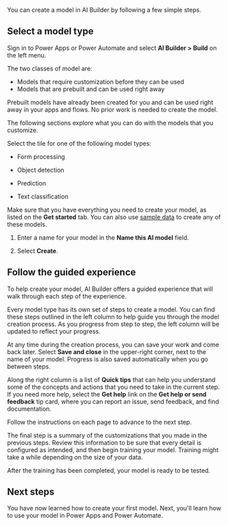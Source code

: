 You can create a model in AI Builder by following a few simple steps.

## Select a model type

Sign in to Power Apps or Power Automate and select **AI Builder > Build** on the left menu.

The two classes of model are:

- Models that require customization before they can be used
- Models that are prebuilt and can be used right away

Prebuilt models have already been created for you and can be used right
away in your apps and flows. No prior work is needed to create the
model.

The following sections explore what you can do with the models that you customize.

Select the tile for one of the following model types:

-   Form processing

-   Object detection

-   Prediction

-   Text classification

Make sure that you have everything you need to create your model, as listed
on the **Get started** tab. You can also use [sample
data](https://docs.microsoft.com/ai-builder/samples) to create any
of these models.

1. Enter a name for your model in the **Name this AI model** field.

2. Select **Create**.

## Follow the guided experience

To help create your model, AI Builder offers a guided experience that will walk
through each step of the experience.

Every model type has its own set of steps to create a model. You can
find these steps outlined in the left column to help guide you
through the model creation process. As you progress from step to step,
the left column will be updated to reflect your progress.

At any time during the creation process, you can save your work and come
back later. Select **Save and close** in the upper-right corner, next to
the name of your model. Progress is also saved automatically when you
go between steps.

Along the right column is a list of **Quick tips** that can help you
understand some of the concepts and actions that you need to take in the
current step. If you need more help, select the **Get help** link on the
**Get help or send feedback** tip card, where you can report an issue, send
feedback, and find documentation.

Follow the instructions on each page to advance to the next step.

The final step is a summary of the customizations that you made in the
previous steps. Review this information to be sure that every detail is
configured as intended, and then begin training your model. Training might
take a while depending on the size of your data.

After the training has been completed, your model is ready to be tested.

## Next steps

You have now learned how to create your first model. Next, you'll learn how to use your model in Power Apps and Power Automate.
